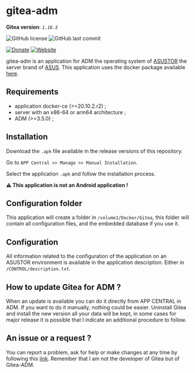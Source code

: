 # gitea-adm

__Gitea version__: _`1.16.5`_

![GitHub license](https://img.shields.io/badge/license-GPL--3.0-%23fe7d37) ![GitHub last commit](https://img.shields.io/github/last-commit/EndMove/gitea-adm)

[![Donate][link-icon-coffee]][link-paypal-me] [![Website][link-icon-website]][link-website]

[link-icon-coffee]: https://img.shields.io/badge/%E2%98%95-Buy%20me%20a%20cup%20of%20coffee-991481.svg
[link-paypal-me]: https://www.paypal.me/EndMove/2.5eur
[link-icon-website]: https://img.shields.io/badge/%F0%9F%92%BB-My%20Web%20Site-0078D4.svg
[link-website]: https://www.endmove.eu/

gitea-adm is an application for ADM the operating system of [ASUSTOR](https://www.asustor.com/) the server brand of [ASUS](https://www.asus.com/).
This application uses the docker package available [here](https://github.com/go-gitea/gitea).

## Requirements

- application docker-ce (>=20.10.2.r2) ;
- server with an x86-64 or arm64 architecture ;
- ADM (>=3.5.0) ;

## Installation

Download the `.apk` file available in the release versions
of this repository.

Go to `APP Central >> Manage >> Manual Installation`.

Select the application `.apk` and follow the installation process.

__:warning: This application is not an Android application !__

## Configuration folder

This application will create a folder in `/volume1/Docker/Gitea`, this folder will contain all configuration files, and the embedded database if you use it.

## Configuration

All information related to the configuration of the application on an ASUSTOR environment is available in the application description. Either in `/CONTROL/description.txt`.

## How to update Gitea for ADM ?

When an update is available you can do it directly from APP CENTRAL in ADM. If you want to do it manually, nothing could be easier. Uninstall Gitea and install the new version all your data will be kept, in some cases for major release it is possible that I indicate an additional procedure to follow.

## An issue or a request ?

You can report a problem, ask for help or make changes at any time by following this [link](https://github.com/EndMove/gitea-adm/issues/new). Remember that I am not the developer of Gitea but of Gitea-ADM.